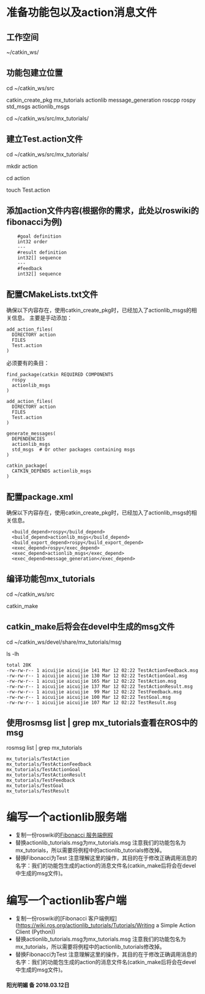 # 准备功能包以及action消息文件 
## 工作空间 
~/catkin_ws/

## 功能包建立位置 
cd ~/catkin_ws/src

catkin_create_pkg mx_tutorials actionlib message_generation roscpp rospy std_msgs actionlib_msgs

cd ~/catkin_ws/src/mx_tutorials/

## 建立Test.action文件 

cd ~/catkin_ws/src/mx_tutorials/

mkdir action

cd action

touch Test.action

## 添加action文件内容(根据你的需求，此处以roswiki的fibonacci为例) 
```
    #goal definition
    int32 order
    ---
    #result definition
    int32[] sequence
    ---
    #feedback
    int32[] sequence
```

## 配置CMakeLists.txt文件 

确保以下内容存在，使用catkin_create_pkg时，已经加入了actionlib_msgs的相关信息。
主要是手动添加： 
```
add_action_files(
  DIRECTORY action
  FILES
  Test.action
)
```

必须要有的条目： 
```
find_package(catkin REQUIRED COMPONENTS
  rospy
  actionlib_msgs
)

add_action_files(
  DIRECTORY action
  FILES
  Test.action
)

generate_messages(
  DEPENDENCIES
  actionlib_msgs
  std_msgs  # Or other packages containing msgs
)

catkin_package(
  CATKIN_DEPENDS actionlib_msgs
)
```

## 配置package.xml 
确保以下内容存在，使用catkin_create_pkg时，已经加入了actionlib_msgs的相关信息。
```
  <build_depend>rospy</build_depend>
  <build_depend>actionlib_msgs</build_depend>
  <build_export_depend>rospy</build_export_depend>
  <exec_depend>rospy</exec_depend>
  <exec_depend>actionlib_msgs</exec_depend>
  <exec_depend>message_generation</exec_depend>
```

## 编译功能包mx_tutorials 

cd ~/catkin_ws/src

catkin_make

## catkin_make后将会在devel中生成的msg文件 
cd ~/catkin_ws/devel/share/mx_tutorials/msg

ls -lh
```
total 28K
-rw-rw-r-- 1 aicuijie aicuijie 141 Mar 12 02:22 TestActionFeedback.msg
-rw-rw-r-- 1 aicuijie aicuijie 130 Mar 12 02:22 TestActionGoal.msg
-rw-rw-r-- 1 aicuijie aicuijie 165 Mar 12 02:22 TestAction.msg
-rw-rw-r-- 1 aicuijie aicuijie 137 Mar 12 02:22 TestActionResult.msg
-rw-rw-r-- 1 aicuijie aicuijie  99 Mar 12 02:22 TestFeedback.msg
-rw-rw-r-- 1 aicuijie aicuijie 100 Mar 12 02:22 TestGoal.msg
-rw-rw-r-- 1 aicuijie aicuijie 107 Mar 12 02:22 TestResult.msg
```
## 使用rosmsg list | grep mx_tutorials查看在ROS中的msg 
rosmsg list | grep mx_tutorials 
```
mx_tutorials/TestAction
mx_tutorials/TestActionFeedback
mx_tutorials/TestActionGoal
mx_tutorials/TestActionResult
mx_tutorials/TestFeedback
mx_tutorials/TestGoal
mx_tutorials/TestResult
```
# 编写一个actionlib服务端 

* 复制一份roswiki的[Fibonacci 服务端例程](https://wiki.ros.org/actionlib_tutorials/Tutorials/SimpleActionServer(ExecuteCallbackMethod)) 
* 替换actionlib_tutorials.msg为mx_tutorials.msg 
    注意我们的功能包名为mx_tutorials，所以需要将例程中的actionlib_tutorials修改掉。 
* 替换Fibonacci为Test 
    注意理解这里的操作，其目的在于修改正确调用消息的名字：我们的功能包生成的action的消息文件名(catkin_make后将会在devel中生成的msg文件)。 

# 编写一个actionlib客户端 

* 复制一份roswiki的[Fibonacci 客户端例程](https://wiki.ros.org/actionlib_tutorials/Tutorials/Writing a Simple Action Client (Python)) 
* 替换actionlib_tutorials.msg为mx_tutorials.msg 
    注意我们的功能包名为mx_tutorials，所以需要将例程中的actionlib_tutorials修改掉。 
* 替换Fibonacci为Test 
    注意理解这里的操作，其目的在于修改正确调用消息的名字：我们的功能包生成的action的消息文件名(catkin_make后将会在devel中生成的msg文件)。 

#### 阳光明媚 备 2018.03.12日 

